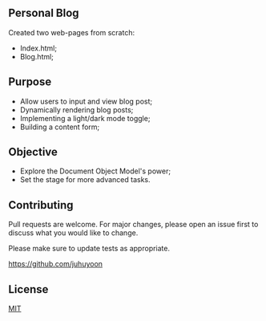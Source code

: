 ## Personal Blog

Created two web-pages from scratch: 
- Index.html;
- Blog.html;

## Purpose

- Allow users to input and view blog post;
- Dynamically rendering blog posts;
- Implementing a light/dark mode toggle;
- Building a content form;


## Objective

- Explore the Document Object Model's power;
- Set the stage for more advanced tasks.


## Contributing

Pull requests are welcome. For major changes, please open an issue first
to discuss what you would like to change.

Please make sure to update tests as appropriate.

https://github.com/juhuyoon




## License

[MIT](https://choosealicense.com/licenses/mit/)

